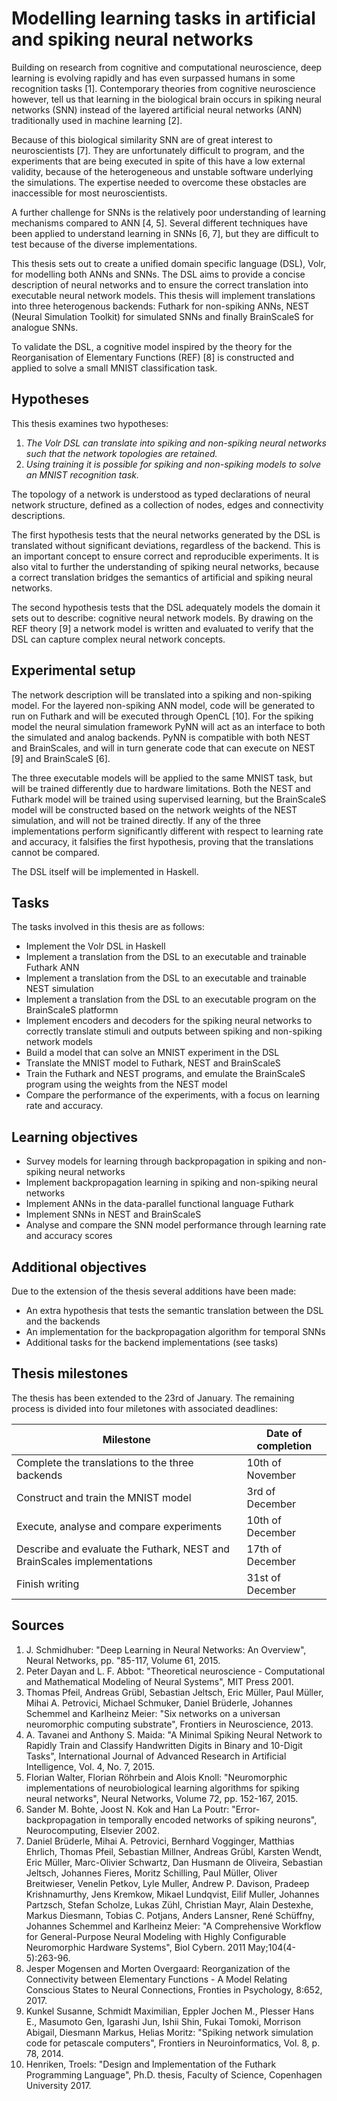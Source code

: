 # Modelling learning tasks in artificial and spiking neural networks
Building on research from cognitive and computational neuroscience, deep
learning is evolving rapidly and has even surpassed humans in some recognition
tasks [1]. Contemporary theories from cognitive neuroscience however, tell us
that learning in the biological brain occurs in spiking neural networks (SNN)
instead of the layered artificial neural networks (ANN) traditionally used in machine learning [2].

Because of this biological similarity SNN are of great interest to neuroscientists [7].
They are unfortunately difficult to program, and the experiments that are being executed in spite of this
have a low external validity, because of the heterogeneous and unstable software underlying the simulations.
The expertise needed to overcome these obstacles are inaccessible for most neuroscientists.

A further challenge for SNNs is the relatively poor understanding of learning mechanisms compared to ANN [4, 5].
Several different techniques have been applied to understand learning in SNNs [6, 7], but they are difficult to test because of the diverse implementations.

This thesis sets out to create a unified domain specific language (DSL), Volr, for modelling both ANNs and SNNs. 
The DSL aims to provide a concise description of neural networks and to ensure the correct translation into executable neural network models.
This thesis will implement translations into three heterogenous backends: 
Futhark for non-spiking ANNs, NEST (Neural Simulation Toolkit) for simulated SNNs and finally
BrainScaleS for analogue SNNs.

To validate the DSL, a cognitive model inspired by the theory for the Reorganisation
of Elementary Functions (REF) [8] is constructed and applied to solve a small MNIST classification task.

## Hypotheses

This thesis examines two hypotheses:

1. *The Volr DSL can translate into spiking and non-spiking neural networks such that the network topologies are retained.*
2. *Using training it is possible for spiking and non-spiking models to solve an MNIST recognition task.*

The topology of a network is understood as typed declarations of neural network structure, defined as a collection of nodes, edges and connectivity descriptions.

The first hypothesis tests that the neural networks generated by the DSL is translated without significant deviations, regardless of the backend.
This is an important concept to ensure correct and reproducible experiments.
It is also vital to further the understanding of spiking neural networks, because a correct translation bridges the semantics of artificial and spiking neural networks.

The second hypothesis tests that the DSL adequately models the domain it sets out to describe: cognitive neural network models.
By drawing on the REF theory [9] a network model is written and evaluated to verify that the DSL can capture complex neural network concepts.

## Experimental setup
The network description will be translated into a spiking and non-spiking model.
For the layered non-spiking ANN model, code will be generated to run on Futhark and will be executed through OpenCL [10].
For the spiking model the neural simulation framework PyNN will act as an
interface to both the simulated and analog backends.
PyNN is compatible with both NEST and BrainScales, and
will in turn generate code that can execute on NEST [9] and 
BrainScaleS [6].

The three executable models will be applied to the same MNIST task, but will be trained differently due to hardware limitations.
Both the NEST and Futhark model will be trained using supervised learning, but the BrainScaleS model will be constructed based on the network weights of the NEST simulation, and will not be trained directly.
If any of the three implementations perform significantly different with respect to learning rate and accuracy, it falsifies the first hypothesis, proving that the translations cannot be compared.

The DSL itself will be implemented in Haskell.

## Tasks
The tasks involved in this thesis are as follows:

* Implement the Volr DSL in Haskell
* Implement a translation from the DSL to an executable and trainable Futhark ANN
* Implement a translation from the DSL to an executable and trainable NEST simulation
* Implement a translation from the DSL to an executable program on the BrainScaleS platformn
* Implement encoders and decoders for the spiking neural networks to correctly translate stimuli and outputs between spiking and non-spiking network models
* Build a model that can solve an MNIST experiment in the DSL
* Translate the MNIST model to Futhark, NEST and BrainScaleS
* Train the Futhark and NEST programs, and emulate the BrainScaleS program using the weights from the NEST model
* Compare the performance of the experiments, with a focus on learning rate and accuracy.

## Learning objectives

* Survey models for learning through backpropagation in spiking and non-spiking neural networks
* Implement backpropagation learning in spiking and non-spiking neural networks
* Implement ANNs in the data-parallel functional language Futhark
* Implement SNNs in NEST and BrainScaleS
* Analyse and compare the SNN model performance through learning rate and accuracy scores

## Additional objectives

Due to the extension of the thesis several additions have been made:

* An extra hypothesis that tests the semantic translation
  between the DSL and the backends
* An implementation for the backpropagation algorithm for temporal SNNs
* Additional tasks for the backend implementations (see tasks)

## Thesis milestones
The thesis has been extended to the
23rd of January. The remaining process is divided into four miletones with associated
deadlines:

| Milestone | Date of completion |
| ---------------------------------------------- | ------------------ |
| Complete the translations to the three backends| 10th of November |
| Construct and train the MNIST model | 3rd of December |
| Execute, analyse and compare experiments | 10th of December |
| Describe and evaluate the Futhark, NEST and BrainScales implementations | 17th of December | 
| Finish writing | 31st of December |

## Sources

1. J. Schmidhuber: "Deep Learning in Neural Networks: An Overview",
Neural Networks, pp. "85-117, Volume 61, 2015.
2. Peter Dayan and L. F. Abbot: "Theoretical neuroscience - Computational and Mathematical Modeling of Neural Systems", MIT Press 2001.
3.  Thomas Pfeil, Andreas Grübl, Sebastian Jeltsch, Eric Müller, Paul Müller, Mihai A. Petrovici, Michael Schmuker, Daniel Brüderle, Johannes Schemmel and Karlheinz Meier: "Six networks on a universan neuromorphic computing substrate", Frontiers in Neuroscience, 2013.
4. A. Tavanei and Anthony S. Maida: "A Minimal Spiking Neural Network to Rapidly Train and Classify Handwritten Digits in Binary and 10-Digit Tasks", International Journal of Advanced Research in Artificial Intelligence, Vol. 4, No. 7, 2015.
5. Florian Walter, Florian Röhrbein and Alois Knoll: "Neuromorphic implementations of neurobiological learning algorithms for spiking neural networks", Neural Networks,
Volume 72, pp. 152-167, 2015.
6. Sander M. Bohte, Joost N. Kok and Han La Poutr: "Error-backpropagation in temporally encoded networks of spiking neurons", Neurocomputing, Elsevier 2002.
7. Daniel Brüderle, Mihai A. Petrovici, Bernhard Vogginger, Matthias Ehrlich, Thomas Pfeil, Sebastian Millner, Andreas Grübl, Karsten Wendt, Eric Müller, Marc-Olivier Schwartz, Dan Husmann de Oliveira, Sebastian Jeltsch, Johannes Fieres, Moritz Schilling, Paul Müller, Oliver Breitwieser, Venelin Petkov, Lyle Muller, Andrew P. Davison, Pradeep Krishnamurthy, Jens Kremkow, Mikael Lundqvist, Eilif Muller, Johannes Partzsch, Stefan Scholze, Lukas Zühl, Christian Mayr, Alain Destexhe, Markus Diesmann, Tobias C. Potjans, Anders Lansner, René Schüffny, Johannes Schemmel and Karlheinz Meier: "A Comprehensive Workflow for General-Purpose Neural Modeling with Highly Configurable Neuromorphic Hardware Systems", Biol Cybern. 2011 May;104(4-5):263-96.
8. Jesper Mogensen and Morten Overgaard: Reorganization of the Connectivity between Elementary Functions - A Model Relating Conscious States to Neural Connections, Fronties in Psychology, 8:652, 2017.
9. Kunkel Susanne, Schmidt Maximilian, Eppler Jochen M., Plesser Hans E., Masumoto Gen, Igarashi Jun, Ishii Shin, Fukai Tomoki, Morrison Abigail, Diesmann Markus, Helias Moritz: "Spiking network simulation code for petascale computers", Frontiers in Neuroinformatics, Vol. 8, p. 78, 2014.
10. Henriken, Troels: "Design and Implementation of the Futhark Programming Language", Ph.D. thesis, Faculty of Science, Copenhagen University 2017.

